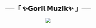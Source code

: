 <h2 align="center">
    ──「 ✨𝗚𝗼𝗿𝗶𝗹 𝗠𝘂𝘇𝗶𝗸✨ 」──
</h2>

<p align="center">
  <img src="https://iili.io/JQdc5rb.jpg">
</p>


